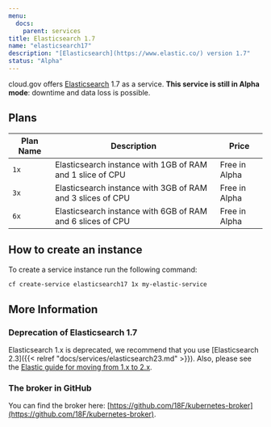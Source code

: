 ```yaml
---
menu:
  docs:
    parent: services
title: Elasticsearch 1.7
name: "elasticsearch17"
description: "[Elasticsearch](https://www.elastic.co/) version 1.7"
status: "Alpha"
---
```


cloud.gov offers [Elasticsearch](https://www.elastic.co/) 1.7 as a service. **This service is still in Alpha mode**: downtime and data loss is possible.

## Plans

Plan Name | Description | Price
--------- | ----------- | -----
`1x` | Elasticsearch instance with 1GB of RAM and 1 slice of CPU | Free in Alpha
`3x` | Elasticsearch instance with 3GB of RAM and 3 slices of CPU | Free in Alpha
`6x` | Elasticsearch instance with 6GB of RAM and 6 slices of CPU | Free in Alpha

## How to create an instance

To create a service instance run the following command:

```bash
cf create-service elasticsearch17 1x my-elastic-service
```

## More Information

### Deprecation of Elasticsearch 1.7

Elasticsearch 1.x is deprecated, we recommend that you use [Elasticsearch 2.3]({{< relref "docs/services/elasticsearch23.md" >}}). Also, please see the [Elastic guide for moving from 1.x to 2.x](https://www.elastic.co/blog/key-point-to-be-aware-of-when-upgrading-from-elasticsearch-1-to-2).

### The broker in GitHub

You can find the broker here: [https://github.com/18F/kubernetes-broker](https://github.com/18F/kubernetes-broker).